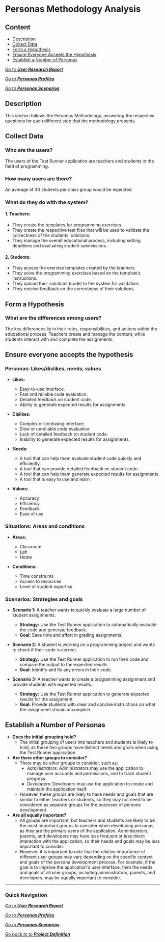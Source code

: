 # Personas Methodology Analysis

## Content
- [Description](#description)
- [Collect Data](#collect-data)
- [Form a Hypothesis](#form-a-hypothesis)
- [Ensure Everyone Accepts the Hypothesis](#ensure-everyone-accepts-the-hypothesis)
- [Establish a Number of Personas](#establish-a-number-of-personas)

[*Go to **User Research Report***](../User%20Research/survey%20(students).md)

[*Go to **Personas Profiles***](./Personas%20Profiles.md)

[*Go to **Personas Scenarios***](./Personas%20Scenarios.md)

## Description
This section follows the Personas Methodology, answering the respective questions for each different step that the methodology presents.

## Collect Data

### Who are the users?
The users of the Test Runner application are teachers and students in the field of programming.

### How many users are there?
An average of 30 students per class group would be expected.

### What do they do with the system?
#### 1. **Teachers**:
* They create the templates for programming exercises.
* They create the respective test files that will be used to validate the correctness of the students' solutions.
* They manage the overall educational process, including setting deadlines and evaluating student submissions.
#### 2. **Students**:
* They access the exercise templates created by the teachers.
* They solve the programming exercises based on the template’s instructions.
* They upload their solutions (code) to the system for validation.
* They receive feedback on the correctness of their solutions.

## Form a Hypothesis
### What are the differences among users?
The key differences lie in their roles, responsibilities, and actions within the educational process. Teachers create and manage the content, while students interact with and complete the assignments.

## Ensure everyone accepts the hypothesis 

### **Personas: Likes/dislikes, needs, values** 

* **Likes:** 
    * Easy-to-use interface.
    * Fast and reliable code evaluation.
    * Detailed feedback on student code.
    * Ability to generate expected results for assignments.

* **Dislikes:**
    * Complex or confusing interface.
    * Slow or unreliable code evaluation.
    * Lack of detailed feedback on student code.
    * Inability to generate expected results for assignments.

* **Needs:** 
    * A tool that can help them evaluate student code quickly and efficiently.
    * A tool that can provide detailed feedback on student code.
    * A tool that can help them generate expected results for assignments.
    * A tool that is easy to use and learn.

* **Values:**
    * Accuracy
    * Efficiency
    * Feedback
    * Ease of use

### **Situations: Areas and conditions**
* **Areas:**
    * Classroom
    * Lab
    * Home

* **Conditions:**
    * Time constraints
    * Access to resources
    * Level of student expertise

### **Scenarios: Strategies and goals**
* **Scenario 1:** A teacher wants to quickly evaluate a large number of student assignments.
    * **Strategy:** Use the Test Runner application to automatically evaluate the code and generate feedback.
    * **Goal:** Save time and effort in grading assignments.

* **Scenario 2:** A student is working on a programming project and wants to check if their code is correct.
    * **Strategy:** Use the Test Runner application to run their code and compare the output to the expected results.
    * **Goal:** Identify and fix any errors in their code.

* **Scenario 3:** A teacher wants to create a programming assignment and provide students with expected results.
    * **Strategy:** Use the Test Runner application to generate expected results for the assignment.
    * **Goal:** Provide students with clear and concise instructions on what the assignment should accomplish.

## Establish a Number of Personas 

* **Does the initial grouping hold?**
    * The initial grouping of users into teachers and students is likely to hold, as these two groups have distinct needs and goals when using the Test Runner application. 
* **Are there other groups to consider?** 
    * There may be other groups to consider, such as: 
        * *Administrators:* Administrators may use the application to manage user accounts and permissions, and to track student progress. 
        * *Developers:* Developers may use the application to create and maintain the application itself. 
    * However, these groups are likely to have needs and goals that are similar to either teachers or students, so they may not need to be considered as separate groups for the purposes of persona development. 
* **Are all equally important?**
    * All groups are important, but teachers and students are likely to be the most important groups to consider when developing personas, as they are the primary users of the application. Administrators, parents, and developers may have less frequent or less direct interaction with the application, so their needs and goals may be less important to consider. 
    * However, it is important to note that the relative importance of different user groups may vary depending on the specific context and goals of the persona development process. For example, if the goal is to improve the application's user interface, then the needs and goals of all user groups, including administrators, parents, and developers, may be equally important to consider.

---
### Quick Navigation

[*Go to **User Research Report***](../User%20Research/survey%20(students).md)

[*Go to **Personas Profiles***](./Personas%20Profiles.md)

[*Go to **Personas Scenarios***](./Personas%20Scenarios.md)

[*Go back to to **Project Definition***](../../README.md)